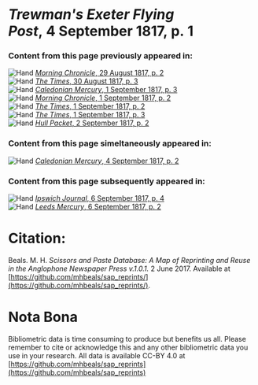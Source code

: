 # *Trewman's Exeter Flying Post*, 4 September 1817, p. 1  
  
### Content from this page previously appeared in:  
![Hand](http://scissorsandpaste.net/wp-content/uploads/2017/06/smallhandpointer.png) [*Morning Chronicle*, 29 August 1817, p. 2](https://mhbeals.github.io/sap_html/Morning-Chronicle/Morning-Chronicle-29-August-1817-p-2)  
![Hand](http://scissorsandpaste.net/wp-content/uploads/2017/06/smallhandpointer.png) [*The Times*, 30 August 1817, p. 3](https://mhbeals.github.io/sap_html/The-Times/The-Times-30-August-1817-p-3)  
![Hand](http://scissorsandpaste.net/wp-content/uploads/2017/06/smallhandpointer.png) [*Caledonian Mercury*, 1 September 1817, p. 3](https://mhbeals.github.io/sap_html/Caledonian-Mercury/Caledonian-Mercury-1-September-1817-p-3)  
![Hand](http://scissorsandpaste.net/wp-content/uploads/2017/06/smallhandpointer.png) [*Morning Chronicle*, 1 September 1817, p. 2](https://mhbeals.github.io/sap_html/Morning-Chronicle/Morning-Chronicle-1-September-1817-p-2)  
![Hand](http://scissorsandpaste.net/wp-content/uploads/2017/06/smallhandpointer.png) [*The Times*, 1 September 1817, p. 2](https://mhbeals.github.io/sap_html/The-Times/The-Times-1-September-1817-p-2)  
![Hand](http://scissorsandpaste.net/wp-content/uploads/2017/06/smallhandpointer.png) [*The Times*, 1 September 1817, p. 3](https://mhbeals.github.io/sap_html/The-Times/The-Times-1-September-1817-p-3)  
![Hand](http://scissorsandpaste.net/wp-content/uploads/2017/06/smallhandpointer.png) [*Hull Packet*, 2 September 1817, p. 2](https://mhbeals.github.io/sap_html/Hull-Packet/Hull-Packet-2-September-1817-p-2)  
  
### Content from this page simeltaneously appeared in:  
![Hand](http://scissorsandpaste.net/wp-content/uploads/2017/06/smallhandpointer.png) [*Caledonian Mercury*, 4 September 1817, p. 2](https://mhbeals.github.io/sap_html/Caledonian-Mercury/Caledonian-Mercury-4-September-1817-p-2)  
  
### Content from this page subsequently appeared in:  
![Hand](http://scissorsandpaste.net/wp-content/uploads/2017/06/smallhandpointer.png) [*Ipswich Journal*, 6 September 1817, p. 4](https://mhbeals.github.io/sap_html/Ipswich-Journal/Ipswich-Journal-6-September-1817-p-4)  
![Hand](http://scissorsandpaste.net/wp-content/uploads/2017/06/smallhandpointer.png) [*Leeds Mercury*, 6 September 1817, p. 2](https://mhbeals.github.io/sap_html/Leeds-Mercury/Leeds-Mercury-6-September-1817-p-2)  


# Citation: 

Beals. M. H. *Scissors and Paste Database: A Map of Reprinting and Reuse in the Anglophone Newspaper Press v.1.0.1.* 2 June 2017. Available at [https://github.com/mhbeals/sap_reprints/](https://github.com/mhbeals/sap_reprints/). 

# Nota Bona

Bibliometric data is time consuming to produce but benefits us all. Please remember to cite or acknowledge this and any other bibliometric data you use in your research. All data is available CC-BY 4.0 at [https://github.com/mhbeals/sap_reprints](https://github.com/mhbeals/sap_reprints)